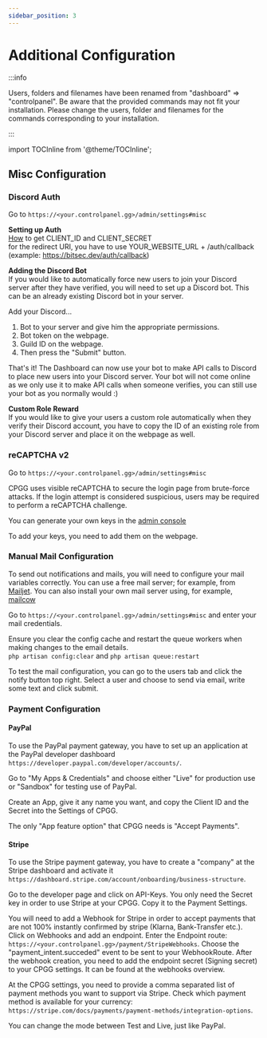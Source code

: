 ```yaml
---
sidebar_position: 3
---
```


# Additional Configuration

:::info

Users, folders and filenames have been renamed from "dashboard" ⇒ "controlpanel". Be aware that the provided commands may not fit your installation. Please change the users, folder and filenames for the commands corresponding to your installation.

:::

import TOCInline from '@theme/TOCInline';

<TOCInline toc={toc} />

## Misc Configuration

### Discord Auth

Go to `https://<your.controlpanel.gg>/admin/settings#misc`

**Setting up Auth**<br/>
[How](http://faq.demostoreprestashop.com/faq.php?fid=133&pid=41) to get CLIENT_ID and CLIENT_SECRET <br />
for the redirect URI, you have to use YOUR_WEBSITE_URL + /auth/callback (example: https://bitsec.dev/auth/callback)

**Adding the Discord Bot**<br/>
If you would like to automatically force new users to join your Discord server after they have verified, you will need to set up a Discord bot. This can be an already existing Discord bot in your server.

Add your Discord...
1. Bot to your server and give him the appropriate permissions.
2. Bot token on the webpage.
3. Guild ID on the webpage.
4. Then press the "Submit" button.

That's it! The Dashboard can now use your bot to make API calls to Discord to place new users into your Discord server. Your bot will not come online as we only use it to make API calls when someone verifies, you can still use your bot as you normally would :)

**Custom Role Reward**<br/>
If you would like to give your users a custom role automatically when they verify their Discord account, you have to copy the ID of an existing role from your Discord server and place it on the webpage as well.

### reCAPTCHA v2

Go to `https://<your.controlpanel.gg>/admin/settings#misc`

CPGG uses visible reCAPTCHA to secure the login page from brute-force attacks. If the login attempt is considered suspicious, users may be required to perform a reCAPTCHA challenge.

You can generate your own keys in the [admin console](https://www.google.com/recaptcha/admin/create)

To add your keys, you need to add them on the webpage.

### Manual Mail Configuration

To send out notifications and mails, you will need to configure your mail variables correctly.
You can use a free mail server; for example, from [Mailjet](https://www.mailjet.com/). You can also install your own mail server using, for example, [mailcow](https://mailcow.email/)

Go to `https://<your.controlpanel.gg>/admin/settings#misc` and enter your mail credentials.

Ensure you clear the config cache and restart the queue workers when making changes to the email details.<br/>
`php artisan config:clear` and `php artisan queue:restart`

To test the mail configuration, you can go to the users tab and click the notify button top right.
Select a user and choose to send via email, write some text and click submit.

### Payment Configuration

#### PayPal

To use the PayPal payment gateway, you have to set up an application at the PayPal developer dashboard `https://developer.paypal.com/developer/accounts/`.

Go to "My Apps & Credentials" and choose either "Live" for production use or "Sandbox" for testing use of PayPal.

Create an App, give it any name you want, and copy the Client ID and the Secret into the Settings of CPGG.

The only "App feature option" that CPGG needs is "Accept Payments".

#### Stripe

To use the Stripe payment gateway, you have to create a "company" at the Stripe dashboard and activate it `https://dashboard.stripe.com/account/onboarding/business-structure`.

Go to the developer page and click on API-Keys. You only need the Secret key in order to use Stripe at your CPGG. Copy it to the Payment Settings.

You will need to add a Webhook for Stripe in order to accept payments that are not 100% instantly confirmed by stripe (Klarna, Bank-Transfer etc.).
Click on Webhooks and add an endpoint.
Enter the Endpoint route: `https://<your.controlpanel.gg>/payment/StripeWebhooks`.
Choose the "payment_intent.succeded" event to be sent to your WebhookRoute.
After the webhook creation, you need to add the endpoint secret (Signing secret) to your CPGG settings. It can be found at the webhooks overview.

At the CPGG settings, you need to provide a comma separated list of payment methods you want to support via Stripe.
Check which payment method is available for your currency: `https://stripe.com/docs/payments/payment-methods/integration-options`.

You can change the mode between Test and Live, just like PayPal.
